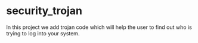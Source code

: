 # security_trojan
In this project we add trojan code which will help the user to find out who is trying to log into your system.
